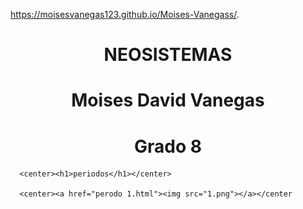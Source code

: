 
 https://moisesvanegas123.github.io/Moises-Vanegass/.
<!DOCTYPE html>
<html>
<head>
	<title>MI PAGINA </title>
</head>
<body background="descraga.jfif">
      <center><h1>NEOSISTEMAS</h1></center>
      <center><h1>Moises David Vanegas</h1></center>
      <center><h1>Grado 8</h1></center>


      <center><h1>periodos</h1></center>
      
      <center><a href="perodo 1.html"><img src="1.png"></a></center

<a href="https://moisesvanegas123.github.io/Moises-Vanegass/."></a><br>


</body>
</html>



